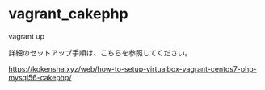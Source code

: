 # vagrant_cakephp

vagrant up

詳細のセットアップ手順は、こちらを参照してください。

https://kokensha.xyz/web/how-to-setup-virtualbox-vagrant-centos7-php-mysql56-cakephp/
